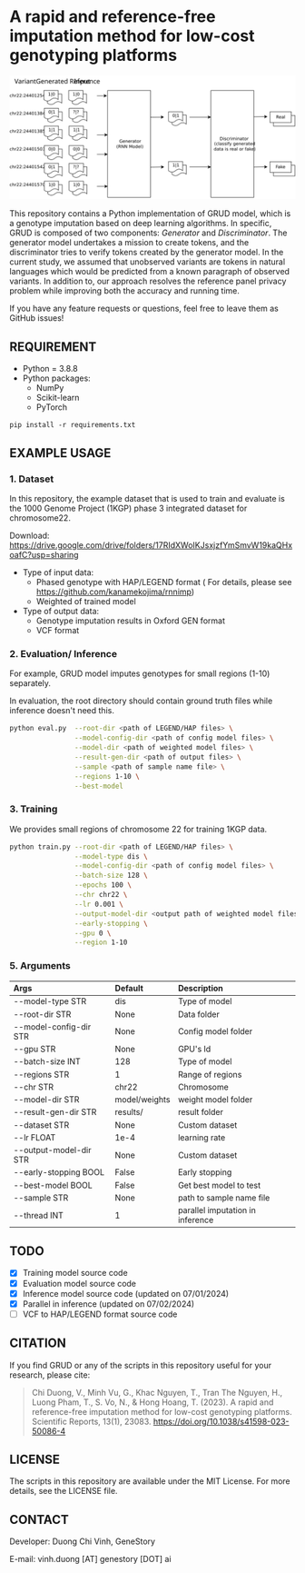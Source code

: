 # A rapid and reference-free imputation method for low-cost genotyping platforms
![Screenshot](image/GRUD.svg)

This repository contains a Python implementation of GRUD model, which is a genotype imputation based on deep learning algorithms. In specific, GRUD is composed of two components: *Generator* and *Discriminator*. The generator model undertakes a mission to create tokens, and the discriminator tries to verify tokens created by the generator model. In the current study, we assumed that unobserved variants are tokens in natural languages which would be predicted from a known paragraph of observed variants. In addition to, our approach resolves the reference panel privacy problem while improving both the accuracy and running time. 

If you have any feature requests or questions, feel free to leave them as GitHub issues!
## REQUIREMENT

- Python = 3.8.8
- Python packages:
  - NumPy
  - Scikit-learn
  - PyTorch

```script
pip install -r requirements.txt
```

## EXAMPLE USAGE

### 1. Dataset
In this repository, the example dataset that is used to train and evaluate is the 1000 Genome Project (1KGP) phase 3 integrated dataset for chromosome22.

Download: https://drive.google.com/drive/folders/17RIdXWoIKJsxjzfYmSmvW19kaQHxoafC?usp=sharing
- Type of input data:
  - Phased genotype with HAP/LEGEND format ( For details, please see https://github.com/kanamekojima/rnnimp)
  - Weighted of trained model
- Type of output data:
  - Genotype imputation results in Oxford GEN format
  - VCF format

### 2. Evaluation/ Inference
For example, GRUD model imputes genotypes for small regions (1-10) separately. 

In evaluation, the root directory should contain ground truth files while inference doesn't need this.

```bash
python eval.py  --root-dir <path of LEGEND/HAP files> \
                --model-config-dir <path of config model files> \
                --model-dir <path of weighted model files> \
                --result-gen-dir <path of output files> \
                --sample <path of sample name file> \
                --regions 1-10 \
                --best-model
```

### 3. Training
We provides small regions of chromosome 22 for training 1KGP data.

```bash
python train.py --root-dir <path of LEGEND/HAP files> \
                --model-type dis \
                --model-config-dir <path of config model files> \
                --batch-size 128 \
                --epochs 100 \
                --chr chr22 \
                --lr 0.001 \
                --output-model-dir <output path of weighted model files> \
                --early-stopping \
                --gpu 0 \
                --region 1-10
```

### 5. Arguments
| Args | Default | Description |
| :--- | :--- | :--- |
| --model-type STR | dis | Type of model |
| --root-dir STR | None | Data folder |
| --model-config-dir STR | None | Config model folder |
| --gpu STR | None | GPU's Id |
| --batch-size INT | 128 | Type of model |
| --regions STR | 1 | Range of regions |
| --chr STR | chr22 | Chromosome |
| --model-dir STR | model/weights | weight model folder |
| --result-gen-dir STR | results/ | result folder |
| --dataset STR| None | Custom dataset |
| --lr FLOAT| 1e-4 | learning rate |
| --output-model-dir STR| None | Custom dataset |
| --early-stopping BOOL | False | Early stopping |
| --best-model BOOL| False | Get best model to test |
| --sample STR| None | path to sample name file |
| --thread INT| 1 | parallel imputation in inference |

## TODO
- [x] Training model source code 
- [x] Evaluation model source code
- [x] Inference model source code (updated on 07/01/2024)
- [x] Parallel in inference (updated on 07/02/2024)
- [ ] VCF to HAP/LEGEND format source code

## CITATION
If you find GRUD or any of the scripts in this repository useful for your research, please cite:

> Chi Duong, V., Minh Vu, G., Khac Nguyen, T., Tran The Nguyen, H., Luong Pham, T., S. Vo, N., & Hong Hoang, T. (2023). A rapid and reference-free imputation method for low-cost genotyping platforms. Scientific Reports, 13(1), 23083. https://doi.org/10.1038/s41598-023-50086-4

## LICENSE
The scripts in this repository are available under the MIT License. For more details, see the LICENSE file.

## CONTACT
Developer: Duong Chi Vinh, GeneStory

E-mail: vinh.duong [AT] genestory [DOT] ai
